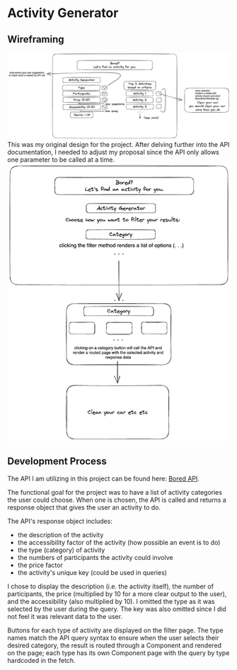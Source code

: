 # Activity Generator

## Wireframing
![website wireframe](/images/wireframe.png)
This was my original design for the project. After delving further into the API documentation, I needed to adjust my proposal since the API only allows one parameter to be called at a time.
![updated wireframe](/images/newWireframe.png)

## Development Process
The API I am utilizing in this project can be found here:
[Bored API](https://www.boredapi.com/documentation).

The functional goal for the project was to have a list of activity categories the user could choose. When one is chosen,  the API is called and returns a response object that gives the user an activity to do.

The API's response object includes:
- the description of the activity
- the accessibility factor of the activity (how possible an event is to do)
- the type (category) of activity
- the numbers of participants the activity could involve
- the price factor
- the activity's unique key (could be used in queries)

I chose to display the description (i.e. the activity itself), the number of participants, the price (multiplied by 10 for a more clear output to the user), and the accessibility (also multiplied by 10). I omitted the type as it was selected by the user during the query. The key was also omitted since I did not feel it was relevant data to the user.

Buttons for each type of activity are displayed on the filter page. The type names match the API query syntax to ensure when the user selects their desired category, the result is routed through a Component and rendered on the page; each type has its own Component page with the query by type hardcoded in the fetch.

